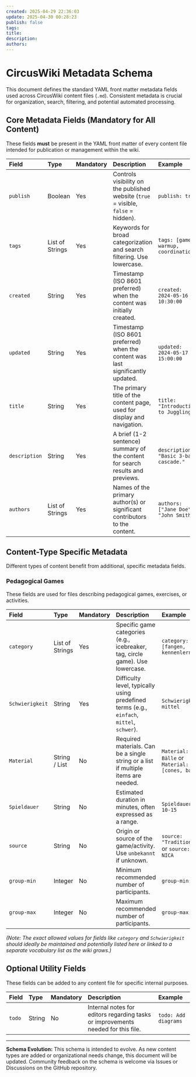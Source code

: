 ```yaml
---
created: 2025-04-29 22:36:03
update: 2025-04-30 00:28:23
publish: false
tags: 
title: 
description: 
authors:
---
```

# CircusWiki Metadata Schema

This document defines the standard YAML front matter metadata fields used across CircusWiki content files (`.md`). Consistent metadata is crucial for organization, search, filtering, and potential automated processing.

## Core Metadata Fields (Mandatory for All Content)

These fields **must** be present in the YAML front matter of every content file intended for publication or management within the wiki.

| Field         | Type             | Mandatory | Description                                                                 | Example                                   |
| :------------ | :--------------- | :-------- | :-------------------------------------------------------------------------- | :---------------------------------------- |
| `publish`     | Boolean          | Yes       | Controls visibility on the published website (`true` = visible, `false` = hidden). | `publish: true`                           |
| `tags`        | List of Strings  | Yes       | Keywords for broad categorization and search filtering. Use lowercase.        | `tags: [game, warmup, coordination]`      |
| `created`     | String           | Yes       | Timestamp (ISO 8601 preferred) when the content was initially created.    | `created: 2024-05-16 10:30:00`            |
| `updated`     | String           | Yes       | Timestamp (ISO 8601 preferred) when the content was last significantly updated. | `updated: 2024-05-17 15:00:00`            |
| `title`       | String           | Yes       | The primary title of the content page, used for display and navigation.     | `title: "Introduction to Juggling"`       |
| `description` | String           | Yes       | A brief (1-2 sentence) summary of the content for search results and previews. | `description: "Basic 3-ball cascade."` |
| `authors`     | List of Strings  | Yes       | Names of the primary author(s) or significant contributors to the content.  | `authors: ["Jane Doe", "John Smith"]`   |

## Content-Type Specific Metadata

Different types of content benefit from additional, specific metadata fields.

### Pedagogical Games

These fields are used for files describing pedagogical games, exercises, or activities.

| Field           | Type             | Mandatory | Description                                                                              | Example                                  |
| :-------------- | :--------------- | :-------- | :--------------------------------------------------------------------------------------- | :--------------------------------------- |
| `category`      | List of Strings  | Yes       | Specific game categories (e.g., icebreaker, tag, circle game). Use lowercase.             | `category: [fangen, kennenlernen]`       |
| `Schwierigkeit` | String           | Yes       | Difficulty level, typically using predefined terms (e.g., `einfach`, `mittel`, `schwer`). | `Schwierigkeit: mittel`                  |
| `Material`      | String / List    | No        | Required materials. Can be a single string or a list if multiple items are needed.       | `Material: Bälle` or `Material: [cones, balls]` |
| `Spieldauer`    | String           | No        | Estimated duration in minutes, often expressed as a range.                                | `Spieldauer: 10-15`                      |
| `source`        | String           | No        | Origin or source of the game/activity. Use `unbekannt` if unknown.                       | `source: "Traditional"` or `source: NICA` |
| `group-min`     | Integer          | No        | Minimum recommended number of participants.                                              | `group-min: 5`                           |
| `group-max`     | Integer          | No        | Maximum recommended number of participants.                                              | `group-max: 20`                          |

*(Note: The exact allowed values for fields like `category` and `Schwierigkeit` should ideally be maintained and potentially listed here or linked to a separate vocabulary list as the wiki grows.)*

## Optional Utility Fields

These fields can be added to any content file for specific internal purposes.

| Field  | Type   | Mandatory | Description                                                                    | Example               |
| :----- | :----- | :-------- | :----------------------------------------------------------------------------- | :-------------------- |
| `todo` | String | No        | Internal notes for editors regarding tasks or improvements needed for this file. | `todo: Add diagrams` |

---

**Schema Evolution:** This schema is intended to evolve. As new content types are added or organizational needs change, this document will be updated. Community feedback on the schema is welcome via Issues or Discussions on the GitHub repository.